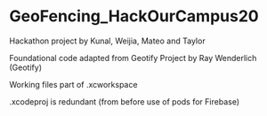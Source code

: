 # GeoFencing_HackOurCampus20
Hackathon project by Kunal, Weijia, Mateo and Taylor

Foundational code adapted from Geotify Project by Ray Wenderlich (Geotify)

Working files part of .xcworkspace

.xcodeproj is redundant (from before use of pods for Firebase)


